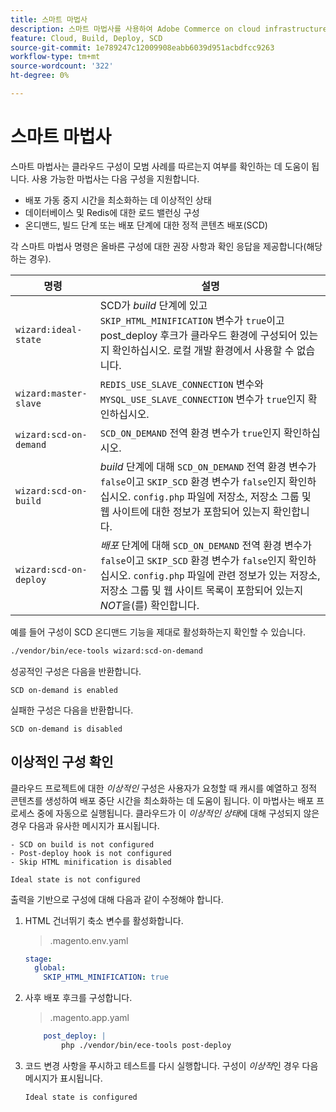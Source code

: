 ```yaml
---
title: 스마트 마법사
description: 스마트 마법사를 사용하여 Adobe Commerce on cloud infrastructure 프로젝트가 배포 모범 사례를 준수하는지 평가하는 방법을 알아봅니다.
feature: Cloud, Build, Deploy, SCD
source-git-commit: 1e789247c12009908eabb6039d951acbdfcc9263
workflow-type: tm+mt
source-wordcount: '322'
ht-degree: 0%

---
```


# 스마트 마법사

스마트 마법사는 클라우드 구성이 모범 사례를 따르는지 여부를 확인하는 데 도움이 됩니다. 사용 가능한 마법사는 다음 구성을 지원합니다.

- 배포 가동 중지 시간을 최소화하는 데 이상적인 상태
- 데이터베이스 및 Redis에 대한 로드 밸런싱 구성
- 온디맨드, 빌드 단계 또는 배포 단계에 대한 정적 콘텐츠 배포(SCD)

각 스마트 마법사 명령은 올바른 구성에 대한 권장 사항과 확인 응답을 제공합니다(해당하는 경우).

| 명령 | 설명 |
| ------- | ------------|
| `wizard:ideal-state` | SCD가 _build_ 단계에 있고 `SKIP_HTML_MINIFICATION` 변수가 `true`이고 post_deploy 후크가 클라우드 환경에 구성되어 있는지 확인하십시오. 로컬 개발 환경에서 사용할 수 없습니다. |
| `wizard:master-slave` | `REDIS_USE_SLAVE_CONNECTION` 변수와 `MYSQL_USE_SLAVE_CONNECTION` 변수가 `true`인지 확인하십시오. |
| `wizard:scd-on-demand` | `SCD_ON_DEMAND` 전역 환경 변수가 `true`인지 확인하십시오. |
| `wizard:scd-on-build` | _build_ 단계에 대해 `SCD_ON_DEMAND` 전역 환경 변수가 `false`이고 `SKIP_SCD` 환경 변수가 `false`인지 확인하십시오. `config.php` 파일에 저장소, 저장소 그룹 및 웹 사이트에 대한 정보가 포함되어 있는지 확인합니다. |
| `wizard:scd-on-deploy` | _배포_ 단계에 대해 `SCD_ON_DEMAND` 전역 환경 변수가 `false`이고 `SKIP_SCD` 환경 변수가 `false`인지 확인하십시오. `config.php` 파일에 관련 정보가 있는 저장소, 저장소 그룹 및 웹 사이트 목록이 포함되어 있는지 _NOT_&#x200B;을(를) 확인합니다. |

예를 들어 구성이 SCD 온디맨드 기능을 제대로 활성화하는지 확인할 수 있습니다.

```bash
./vendor/bin/ece-tools wizard:scd-on-demand
```

성공적인 구성은 다음을 반환합니다.

```
SCD on-demand is enabled
```

실패한 구성은 다음을 반환합니다.

```
SCD on-demand is disabled
```

## 이상적인 구성 확인

클라우드 프로젝트에 대한 _이상적인_ 구성은 사용자가 요청할 때 캐시를 예열하고 정적 콘텐츠를 생성하여 배포 중단 시간을 최소화하는 데 도움이 됩니다. 이 마법사는 배포 프로세스 중에 자동으로 실행됩니다. 클라우드가 이 _이상적인 상태_&#x200B;에 대해 구성되지 않은 경우 다음과 유사한 메시지가 표시됩니다.

```
- SCD on build is not configured
- Post-deploy hook is not configured
- Skip HTML minification is disabled

Ideal state is not configured
```

출력을 기반으로 구성에 대해 다음과 같이 수정해야 합니다.

1. HTML 건너뛰기 축소 변수를 활성화합니다.

   > .magento.env.yaml

   ```yaml
   stage:
     global:
       SKIP_HTML_MINIFICATION: true
   ```

1. 사후 배포 후크를 구성합니다.

   > .magento.app.yaml

   ```yaml
       post_deploy: |
           php ./vendor/bin/ece-tools post-deploy
   ```

1. 코드 변경 사항을 푸시하고 테스트를 다시 실행합니다. 구성이 _이상적_&#x200B;인 경우 다음 메시지가 표시됩니다.

   ```
   Ideal state is configured
   ```
